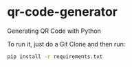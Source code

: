 # qr-code-generator
Generating QR Code with Python

To run it, just do a Git Clone and then run:
```bash
pip install -r requirements.txt
```
